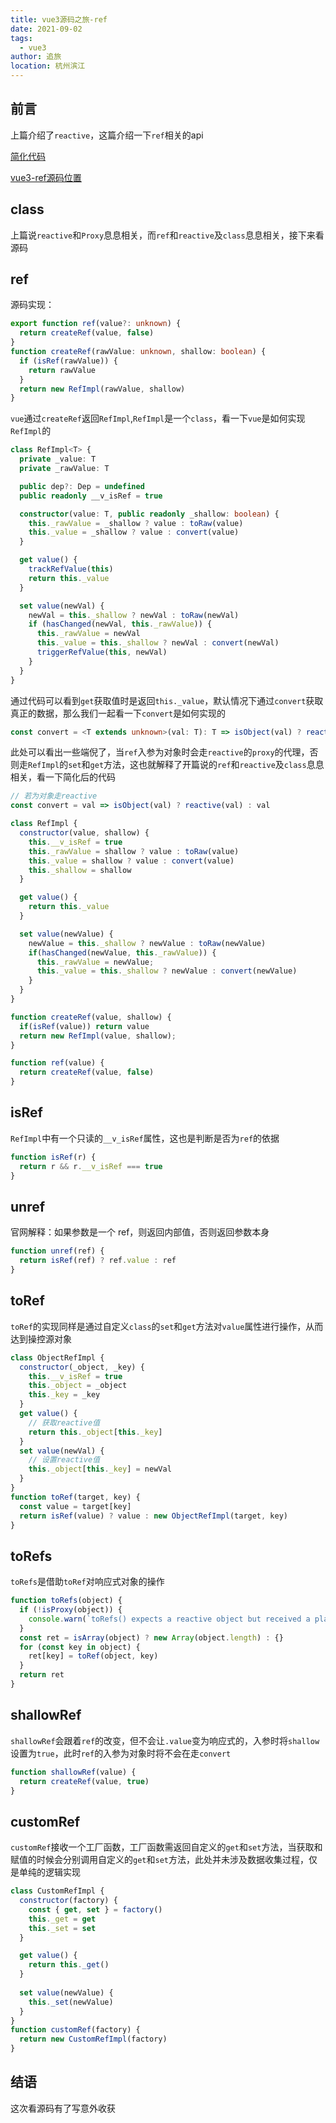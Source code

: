 ```yaml
---
title: vue3源码之旅-ref
date: 2021-09-02
tags: 
  - vue3
author: 追旅
location: 杭州滨江
---
```


## 前言

上篇介绍了```reactive```，这篇介绍一下```ref```相关的api

[简化代码](https://github.com/xwei111/customVue3)

[vue3-ref源码位置](https://github.com/vuejs/vue-next/blob/master/packages/reactivity/src/ref.ts)

## class

上篇说```reactive```和```Proxy```息息相关，而```ref```和```reactive```及```class```息息相关，接下来看源码

## ref

源码实现：

```ts
export function ref(value?: unknown) {
  return createRef(value, false)
}
function createRef(rawValue: unknown, shallow: boolean) {
  if (isRef(rawValue)) {
    return rawValue
  }
  return new RefImpl(rawValue, shallow)
}
```

```vue```通过```createRef```返回```RefImpl```,```RefImpl```是一个```class```，看一下```vue```是如何实现```RefImpl```的

```ts
class RefImpl<T> {
  private _value: T
  private _rawValue: T

  public dep?: Dep = undefined
  public readonly __v_isRef = true

  constructor(value: T, public readonly _shallow: boolean) {
    this._rawValue = _shallow ? value : toRaw(value)
    this._value = _shallow ? value : convert(value)
  }

  get value() {
    trackRefValue(this)
    return this._value
  }

  set value(newVal) {
    newVal = this._shallow ? newVal : toRaw(newVal)
    if (hasChanged(newVal, this._rawValue)) {
      this._rawValue = newVal
      this._value = this._shallow ? newVal : convert(newVal)
      triggerRefValue(this, newVal)
    }
  }
}
```

通过代码可以看到```get```获取值时是返回```this._value```，默认情况下通过```convert```获取真正的数据，那么我们一起看一下```convert```是如何实现的

```ts
const convert = <T extends unknown>(val: T): T => isObject(val) ? reactive(val) : val
```

此处可以看出一些端倪了，当```ref```入参为对象时会走```reactive```的```proxy```的代理，否则走```RefImpl```的```set```和```get```方法，这也就解释了开篇说的```ref```和```reactive```及```class```息息相关，看一下简化后的代码

```js
// 若为对象走reactive
const convert = val => isObject(val) ? reactive(val) : val

class RefImpl {
  constructor(value, shallow) {
    this.__v_isRef = true
    this._rawValue = shallow ? value : toRaw(value)
    this._value = shallow ? value : convert(value)
    this._shallow = shallow
  }

  get value() {
    return this._value
  }

  set value(newValue) {
    newValue = this._shallow ? newValue : toRaw(newValue)
    if(hasChanged(newValue, this._rawValue)) {
      this._rawValue = newValue;
      this._value = this._shallow ? newValue : convert(newValue)
    }
  }
}

function createRef(value, shallow) {
  if(isRef(value)) return value
  return new RefImpl(value, shallow);
}

function ref(value) {
  return createRef(value, false)
}
```

## isRef

```RefImpl```中有一个只读的```__v_isRef```属性，这也是判断是否为```ref```的依据

```js
function isRef(r) {
  return r && r.__v_isRef === true
}
```

## unref

官网解释：如果参数是一个 ref，则返回内部值，否则返回参数本身

```js
function unref(ref) {
  return isRef(ref) ? ref.value : ref
}
```

## toRef

```toRef```的实现同样是通过自定义```class```的```set```和```get```方法对```value```属性进行操作，从而达到操控源对象

```js
class ObjectRefImpl {
  constructor(_object, _key) {
    this.__v_isRef = true
    this._object = _object
    this._key = _key
  }
  get value() {
    // 获取reactive值
    return this._object[this._key]
  }
  set value(newVal) {
    // 设置reactive值
    this._object[this._key] = newVal
  }
}
function toRef(target, key) {
  const value = target[key]
  return isRef(value) ? value : new ObjectRefImpl(target, key)
}
```

## toRefs

```toRefs```是借助```toRef```对响应式对象的操作

```js
function toRefs(object) {
  if (!isProxy(object)) {
    console.warn(`toRefs() expects a reactive object but received a plain one.`)
  }
  const ret = isArray(object) ? new Array(object.length) : {}
  for (const key in object) {
    ret[key] = toRef(object, key)
  }
  return ret
}
```

## shallowRef

```shallowRef```会跟着```ref```的改变，但不会让```.value```变为响应式的，入参时将```shallow```设置为```true```，此时```ref```的入参为对象时将不会在走```convert```

```js
function shallowRef(value) {
  return createRef(value, true)
}
```

## customRef

```customRef```接收一个工厂函数，工厂函数需返回自定义的```get```和```set```方法，当获取和赋值的时候会分别调用自定义的```get```和```set```方法，此处并未涉及数据收集过程，仅是单纯的逻辑实现

```js
class CustomRefImpl {
  constructor(factory) {
    const { get, set } = factory()
    this._get = get
    this._set = set
  }

  get value() {
    return this._get()
  }
  
  set value(newValue) {
    this._set(newValue)
  }
}
function customRef(factory) {
  return new CustomRefImpl(factory)
}
```


## 结语

这次看源码有了写意外收获

